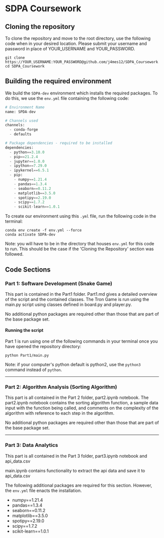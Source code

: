 # SDPA Coursework

## Cloning the repository

To clone the repository and move to the root directory, use the following code when in your desired location. Please submit your username and password in place of YOUR_USERNAME and YOUR_PASSWORD.

```shell
git clone https://YOUR_USERNAME:YOUR_PASSWORD@github.com/j4mes12/SDPA_Coursework.git
cd SDPA_Coursework
```

## Building the required environment

We build the `SDPA-dev` environment which installs the required packages. To do this, we use the `env.yml` file containing the following code:

```python
# Environment Name
name: SPDA-dev

# Channels used
channels:
  - conda-forge
  - defaults

# Package dependencies - required to be installed
dependencies:
  - python==3.10.0
  - pip==21.2.4
  - jupyter==1.0.0
  - ipython==7.29.0
  - ipykernel==6.5.1
  - pip:
    - numpy==1.21.4
    - pandas==1.3.4
    - seaborn==0.11.2
    - matplotlib==3.5.0
    - spotipy==2.19.0
    - scipy==1.7.2
    - scikit-learn==1.0.1
```

To create our environment using this `.yml` file, run the following code in the terminal:

```shell
conda env create -f env.yml --force
conda activate SDPA-dev
```

Note: you will have to be in the directory that houses `env.yml` for this code to run. This should be the case if the 'Cloning the Repository' section was followed.

## Code Sections

### Part 1: Software Development (Snake Game)

This part is contained in the Part1 folder. Part1.md gives a detailed overview of the script and the contained classes. The Tron Game is run using the main.py script using classes defined in board.py and player.py.

No additional python packages are required other than those that are part of the base package set.

#### Running the script

Part 1 is run using one of the following commands in your terminal once you have opened the repository directory:

```shell
python Part1/main.py
```

Note: if your computer's python default is python2, use the `python3` command instead of `python`.

---

### Part 2: Algorithm Analysis (Sorting Algorithm)

This part is all contained in the Part 2 folder, part2.ipynb notebook. The part2.ipynb notebook contains the sorting algorithm function, a sample data input with the function being called, and comments on the complexity of the algorithm with reference to each step in the algorithm.

No additional python packages are required other than those that are part of the base package set.

---

### Part 3: Data Analytics

This part is all contained in the Part 3 folder, part3.ipynb notebook and api_data.csv

main.ipynb contains functionality to extract the api data and save it to api_data.csv

The following additional packages are required for this section. However, the `env.yml`
file enacts the installation.

- numpy==1.21.4
- pandas==1.3.4
- seaborn==0.11.2
- matplotlib==3.5.0
- spotipy==2.19.0
- scipy==1.7.2
- scikit-learn==1.0.1

